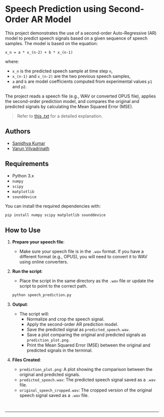 # Speech Prediction using Second-Order AR Model

This project demonstrates the use of a second-order Auto-Regressive (AR) model to predict speech signals based on a given sequence of speech samples. The model is based on the equation:

`x_n = a * x_(n-2) + b * x_(n-1)`

where:
- `x_n` is the predicted speech sample at time step `n`,
- `x_(n-1)` and `x_(n-2)` are the two previous speech samples,
- `a` and `b` are model coefficients computed from experimental values `p1` and `p2`.

The project reads a speech file (e.g., WAV or converted OPUS file), applies the second-order prediction model, and compares the original and predicted signals by calculating the Mean Squared Error (MSE).

> Refer to [this .txt](explanation.txt) for a detailed explanation.

## Authors
- [Sanidhya Kumar](https://github.com/notsanidhyak/)
- [Varun Vilvadrinath](https://github.com/varunvilva/)

## Requirements

- Python 3.x
- `numpy`
- `scipy`
- `matplotlib`
- `sounddevice`

You can install the required dependencies with:

```bash
pip install numpy scipy matplotlib sounddevice
```

## How to Use

1. **Prepare your speech file**:
   - Make sure your speech file is in the `.wav` format. If you have a different format (e.g., OPUS), you will need to convert it to WAV using online converters.
   
2. **Run the script**:
   - Place the script in the same directory as the `.wav` file or update the script to point to the correct path.
   
    ```bash
    python speech_prediction.py
    ```

3. **Output**:
   - The script will:
     - Normalize and crop the speech signal.
     - Apply the second-order AR prediction model.
     - Save the predicted signal as `predicted_speech.wav`.
     - Save a plot comparing the original and predicted signals as `prediction_plot.png`.
     - Print the Mean Squared Error (MSE) between the original and predicted signals in the terminal.

4. **Files Created**:
   - `prediction_plot.png`: A plot showing the comparison between the original and predicted signals.
   - `predicted_speech.wav`: The predicted speech signal saved as a `.wav` file.
   - `original_speech_cropped.wav`: The cropped version of the original speech signal saved as a `.wav` file.

<br>

---
